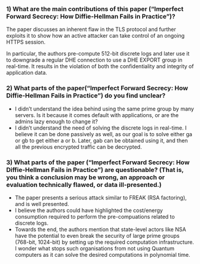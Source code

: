 ### 1) What are the main contributions of this paper (“Imperfect Forward Secrecy: How Diffie-Hellman Fails in Practice”)?
The paper discusses an inherent flaw in the TLS protocol and further exploits it to show how
an active attacker can take control of an ongoing HTTPS session. 

In particular, the authors
pre-compute 512-bit discrete logs and later use it to downgrade a regular DHE connection to
use a DHE EXPORT group in real-time. It results in the violation of both the confidentiality
and integrity of application data.

### 2) What parts of the paper(“Imperfect Forward Secrecy: How Diffie-Hellman Fails in Practice”) do you find unclear?
- I didn’t understand the idea behind using the same prime group by many servers. Is it
because it comes default with applications, or are the admins lazy enough to change it?
- I didn’t understand the need of solving the discrete logs in real-time. I believe it can be
done passively as well, as our goal is to solve either ga or gb to get either a or b. Later, gab
can be obtained using it, and then all the previous encrypted traffic can be decrypted.

### 3) What parts of the paper (“Imperfect Forward Secrecy: How Diffie-Hellman Fails in Practice”) are questionable? (That is, you think a conclusion may be wrong, an approach or evaluation technically flawed, or data ill-presented.)

- The paper presents a serious attack similar to FREAK (RSA factoring), and is well
presented.
- I believe the authors could have highlighted the cost/energy consumption required to
perform the pre-compuations related to discrete logs.
- Towards the end, the authors mention that state-level actors like NSA have the potential
to even break the security of large prime groups (768-bit, 1024-bit) by setting up the
required computation infrastructure. I wonder what stops such organisations from not
using Quantum computers as it can solve the desired computations in polynomial time.
